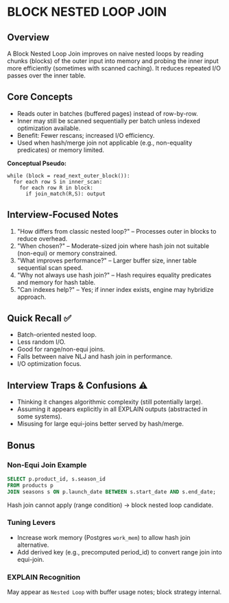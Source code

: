 # BLOCK NESTED LOOP JOIN

## Overview
A Block Nested Loop Join improves on naive nested loops by reading chunks (blocks) of the outer input into memory and probing the inner input more efficiently (sometimes with scanned caching). It reduces repeated I/O passes over the inner table.

## Core Concepts
- Reads outer in batches (buffered pages) instead of row-by-row.
- Inner may still be scanned sequentially per batch unless indexed optimization available.
- Benefit: Fewer rescans; increased I/O efficiency.
- Used when hash/merge join not applicable (e.g., non-equality predicates) or memory limited.

**Conceptual Pseudo:**
```
while (block = read_next_outer_block()):
  for each row S in inner_scan:
    for each row R in block:
      if join_match(R,S): output
```

## Interview-Focused Notes
1. "How differs from classic nested loop?" – Processes outer in blocks to reduce overhead.
2. "When chosen?" – Moderate-sized join where hash join not suitable (non-equi) or memory constrained.
3. "What improves performance?" – Larger buffer size, inner table sequential scan speed.
4. "Why not always use hash join?" – Hash requires equality predicates and memory for hash table.
5. "Can indexes help?" – Yes; if inner index exists, engine may hybridize approach.

## Quick Recall ✅
- Batch-oriented nested loop.
- Less random I/O.
- Good for range/non-equi joins.
- Falls between naive NLJ and hash join in performance.
- I/O optimization focus.

## Interview Traps & Confusions ⚠️
- Thinking it changes algorithmic complexity (still potentially large).
- Assuming it appears explicitly in all EXPLAIN outputs (abstracted in some systems).
- Misusing for large equi-joins better served by hash/merge.

## Bonus
### Non-Equi Join Example
```sql
SELECT p.product_id, s.season_id
FROM products p
JOIN seasons s ON p.launch_date BETWEEN s.start_date AND s.end_date;
```
Hash join cannot apply (range condition) → block nested loop candidate.

### Tuning Levers
- Increase work memory (Postgres `work_mem`) to allow hash join alternative.
- Add derived key (e.g., precomputed period_id) to convert range join into equi-join.

### EXPLAIN Recognition
May appear as `Nested Loop` with buffer usage notes; block strategy internal.

